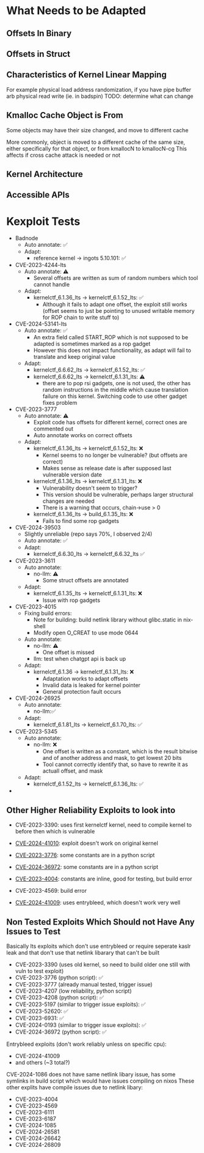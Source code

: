 # What Needs to be Adapted

## Offsets In Binary

## Offsets in Struct

## Characteristics of Kernel Linear Mapping
For example physical load address randomization, if you have pipe buffer arb physical read write (ie. in badspin)
TODO: determine what can change

## Kmalloc Cache Object is From
Some objects may have their size changed, and move to different cache

More commonly, object is moved to a different cache of the same size, either specifically for that object, or from kmallocN to kmallocN-cg
This affects if cross cache attack is needed or not

## Kernel Architecture

## Accessible APIs

# Kexploit Tests
- Badnode
	- Auto annotate: ✅
	- Adapt:
		- reference kernel -> ingots 5.10.101: ✅
- CVE-2023-4244-lts
	- Auto annotate: ⚠️
		- Several offsets are written as sum of random numbers which tool cannot handle
	- Adapt:
		- kernelctf_6.1.36_lts -> kernelctf_6.1.52_lts: ✅
			- Although it fails to adapt one offset, the exploit still works (offset seems to just be pointing to unused writable memory for ROP chain to write stuff to)
- CVE-2024-53141-lts
	- Auto annotate: ✅
		- An extra field called START_ROP which is not supposed to be adapted is sometimes marked as a rop gadget
		- However this does not impact functionality, as adapt will fail to translate and keep original value
	- Adapt:
		- kernelctf_6.6.62_lts -> kernelctf_6.1.52_lts: ✅
		- kernelctf_6.6.62_lts -> kernelctf_6.1.31_lts: ⚠️
			- there are to pop rsi gadgets, one is not used, the other has random instructions in the middle which cause translation failure on this kernel. Switching code to use other gadget fixes problem
- CVE-2023-3777
	- Auto annotate: ⚠️
		- Exploit code has offsets for different kernel, correct ones are commented out
		- Auto annotate works on correct offsets
	- Adapt:
		- kernelctf_6.1.36_lts -> kernelctf_6.1.52_lts: ❌
			- Kernel seems to no longer be vulnerable? (but offsets are correct)
			- Makes sense as release date is after supposed last vulnerable version date
		- kernelctf_6.1.36_lts -> kernelctf_6.1.31_lts: ❌
			- Vulnerability doesn't seem to trigger?
			- This version should be vulnerable, perhaps larger structural changes are needed
			- There is a warning that occurs, chain->use > 0
		- kernelctf_6.1.36_lts -> build_6.1.35_lts: ❌
			- Fails to find some rop gadgets
- CVE-2024-39503
	- Slightly unreliable (repo says 70%, I observed 2/4)
	- Auto annotate: ✅
	- Adapt:
		- kernelctf_6.6.30_lts -> kernelctf_6.6.32_lts ✅
- CVE-2023-3611
	- Auto annotate:
		- no-llm: ⚠️
			- Some struct offsets are annotated
	- Adapt:
		- kernelctf_6.1.35_lts -> kernelctf_6.1.31_lts: ❌
			- Issue with rop gadgets
- CVE-2023-4015
	- Fixing build errors:
		- Note for building: build netlink library without glibc.static in nix-shell
		- Modify open O_CREAT to use mode 0644
	- Auto annotate:
		- no-llm: ⚠️
			- One offset is missed
		- llm: test when chatgpt api is back up
	- Adapt:
		- kernelctf_6.1.36 -> kernelctf_6.1.31_lts: ❌
			- Adaptation works to adapt offsets
			- Invalid data is leaked for kernel pointer
			- General protection fault occurs
- CVE-2024-26925
	- Auto annotate:
		- no-llm:✅
	- Adapt:
		- kernelctf_6.1.81_lts -> kernelctf_6.1.70_lts: ✅
- CVE-2023-5345
	- Auto annotate:
		- no-llm: ❌
			- One offset is written as a constant, which is the result bitwise and of another address and mask, to get lowest 20 bits
			- Tool cannot correctly identify that, so have to rewrite it as actuall offset, and mask
	- Adapt:
		- kernelctf_6.1.52_lts -> kernelctf_6.1.36_lts: ✅
- 

## Other Higher Reliability Exploits to look into
- CVE-2023-3390: uses first kernelctf kernel, need to compile kernel to before then which is vulnerable
- [CVE-2024-41010](https://github.com/google/security-research/tree/master/pocs/linux/kernelctf/CVE-2024-41010_lts): exploit doesn't work on original kernel
- [CVE-2023-3776](https://github.com/google/security-research/tree/master/pocs/linux/kernelctf/CVE-2023-3776_lts): some constants are in a python script
- [CVE-2024-36972](https://github.com/google/security-research/tree/master/pocs/linux/kernelctf/CVE-2024-36972_lts_cos): some constants are in a python script
- [CVE-2023-4004](https://github.com/google/security-research/tree/master/pocs/linux/kernelctf/CVE-2023-4004_lts_cos_mitigation): constants are inline, good for testing, but build error
- CVE-2023-4569: build error

- [CVE-2024-41009](https://github.com/google/security-research/tree/master/pocs/linux/kernelctf/CVE-2024-41009_lts_cos): uses entrybleed, which doesn't work very well

## Non Tested Exploits Which Should not Have Any Issues to Test
Basically lts exploits which don't use entrybleed or require seperate kaslr leak and that don't use that netlink libarary that can't be built

- CVE-2023-3390 (uses old kernel, so need to build older one still with vuln to test exploit)
- CVE-2023-3776 (python script): ✅
- CVE-2023-3777 (already manual tested, trigger issue)
- CVE-2023-4207 (low reliability, python script)
- CVE-2023-4208 (python script): ✅
- CVE-2023-5197 (similar to trigger issue exploits): ✅
- CVE-2023-52620: ✅
- CVE-2023-6931: ✅
- CVE-2024-0193 (similar to trigger issue exploits): ✅
- CVE-2024-36972 (python script): ✅

Entrybleed exploits (don't work reliably unless on specific cpu):
- CVE-2024-41009
- and others (~3 total?)

CVE-2024-1086 does not have same netlink libary issue, has some symlinks in build script which would have issues compiling on nixos
These other explits have compile issues due to netlink libary:
- CVE-2023-4004
- CVE-2023-4569
- CVE-2023-6111
- CVE-2023-6187
- CVE-2024-1085
- CVE-2024-26581
- CVE-2024-26642
- CVE-2024-26809